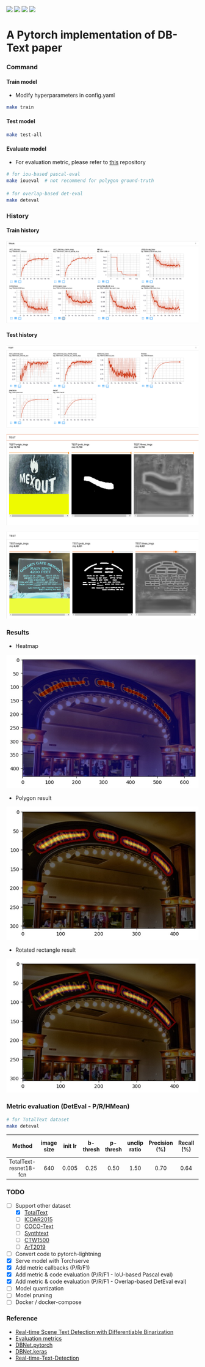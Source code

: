 [![](https://forthebadge.com/images/badges/built-by-developers.svg)](https://forthebadge.com)
[![](http://ForTheBadge.com/images/badges/made-with-python.svg)](https://www.python.org/)
[![](http://ForTheBadge.com/images/badges/built-with-love.svg)](https://github.com/huyhoang17/DB_text_minimal)
[![](https://forthebadge.com/images/badges/makes-people-smile.svg)](https://forthebadge.com)

# A Pytorch implementation of DB-Text paper

### Command

#### Train model

- Modify hyperparameters in config.yaml

```bash
make train
```

#### Test model

```bash
make test-all
```

#### Evaluate model

- For evaluation metric, please refer to [this](https://github.com/Megvii-CSG/MegReader/blob/master/concern/icdar2015_eval) repository

```bash
# for iou-based pascal-eval
make ioueval  # not recommend for polygon ground-truth

# for overlap-based det-eval
make deteval
```

### History

#### Train history

![](./assets/train_history.png)

#### Test history

![](./assets/test_history.png)

![](./assets/test_img_history_01.png)

![](./assets/test_img_history_02.png)

### Results

- Heatmap

![](./assets/heatmap_result_foo.jpg)

- Polygon result

![](./assets/poly_result_foo.jpg)

- Rotated rectangle result

![](./assets/rect_result_foo.jpg)

### Metric evaluation (DetEval - P/R/HMean)

```bash
# for TotalText dataset
make deteval
```

| Method                   | image size | init lr | b-thresh | p-thresh | unclip ratio | Precision (%) | Recall (%) | F-measure (%) |
|:--------------------------:|:-------:|:--------:|:--------:|:--------:|:--------:|:--------:|:------------:|:---------------:|
| TotalText-resnet18-fcn | 640 | 0.005 | 0.25 | 0.50 | 1.50 | 0.70 | 0.64 | 0.67 |


### TODO

- [ ] Support other dataset
	- [x] [TotalText](https://github.com/cs-chan/Total-Text-Dataset)
	- [ ] [ICDAR2015](https://rrc.cvc.uab.es/?ch=4)
	- [ ] [COCO-Text](https://rrc.cvc.uab.es/?ch=5)
	- [ ] [Synthtext](https://www.robots.ox.ac.uk/~vgg/data/scenetext/)
	- [ ] [CTW1500](https://github.com/Yuliang-Liu/Curve-Text-Detector)
	- [ ] [ArT2019](https://rrc.cvc.uab.es/?ch=14)
- [ ] Convert code to pytorch-lightning
- [x] Serve model with Torchserve
- [x] Add metric callbacks (P/R/F1)
- [x] Add metric & code evaluation (P/R/F1 - IoU-based Pascal eval)
- [x] Add metric & code evaluation (P/R/F1 - Overlap-based DetEval eval)
- [ ] Model quantization
- [ ] Model pruning
- [ ] Docker / docker-compose

### Reference

- [Real-time Scene Text Detection with Differentiable Binarization](https://arxiv.org/abs/1911.08947)
- [Evaluation metrics](https://github.com/Megvii-CSG/MegReader/blob/master/concern/icdar2015_eval)
- [DBNet.pytorch](https://github.com/WenmuZhou/DBNet.pytorch)
- [DBNet.keras](https://github.com/xuannianz/DifferentiableBinarization/)
- [Real-time-Text-Detection](https://github.com/SURFZJY/Real-time-Text-Detection)